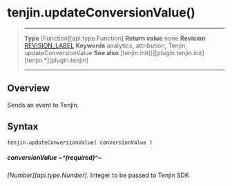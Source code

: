 # tenjin.updateConversionValue()

> --------------------- ------------------------------------------------------------------------------------------
> __Type__              [Function][api.type.Function]
> __Return value__		none
> __Revision__          [REVISION_LABEL](REVISION_URL)
> __Keywords__          analytics, attribution, Tenjin, updateConversionValue
> __See also__			[tenjin.init()][plugin.tenjin.init]
>						[tenjin.*][plugin.tenjin]
> --------------------- ------------------------------------------------------------------------------------------


## Overview

Sends an event to Tenjin.


## Syntax

	tenjin.updateConversionValue( conversionValue )

##### conversionValue ~^(required)^~
_[Number][api.type.Number]._ Integer to be passed to Tenjin SDK

